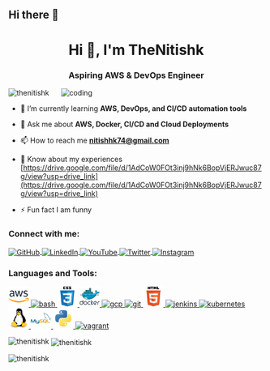 ## Hi there 👋


<h1 align="center">Hi 👋, I'm TheNitishk</h1>
<h3 align="center">Aspiring AWS & DevOps Engineer</h3>
<img align="right" alt="coding" width="400" src="https://raw.githubusercontent.com/TheNitishk/MyRepo/main/coding.gif" />

<p align="left"> <img src="https://komarev.com/ghpvc/?username=thenitishk&label=Profile%20views&color=0e75b6&style=flat" alt="thenitishk" /> </p>

- 🌱 I’m currently learning **AWS, DevOps, and CI/CD automation tools**

- 💬 Ask me about **AWS, Docker, CI/CD and Cloud Deployments**

- 📫 How to reach me **nitishhk74@gmail.com**

- 📄 Know about my experiences [https://drive.google.com/file/d/1AdCoW0FOt3inj9hNk6BopVjERJwuc87g/view?usp=drive_link](https://drive.google.com/file/d/1AdCoW0FOt3inj9hNk6BopVjERJwuc87g/view?usp=drive_link)

- ⚡ Fun fact I am funny

<h3 align="left">Connect with me:</h3>
<p align="left">
  <a href="https://github.com/thenitishk" target="_blank">
    <img align="center" src="https://cdn.jsdelivr.net/npm/simple-icons@v9/icons/github.svg" alt="GitHub" height="30" width="40" />
  </a>
  <a href="https://www.linkedin.com/in/nitish77" target="_blank">
    <img align="center" src="https://cdn.jsdelivr.net/npm/simple-icons@v9/icons/linkedin.svg" alt="LinkedIn" height="30" width="40" />
  </a>
  <a href="https://www.youtube.com/@nitishhvlog18" target="_blank">
    <img align="center" src="https://cdn.jsdelivr.net/npm/simple-icons@v9/icons/youtube.svg" alt="YouTube" height="30" width="40" />
  </a>
  <a href="https://twitter.com/your_twitter_username" target="_blank">
    <img align="center" src="https://cdn.jsdelivr.net/npm/simple-icons@v9/icons/twitter.svg" alt="Twitter" height="30" width="40" />
  </a>
  <a href="https://www.instagram.com/your_instagram_username" target="_blank">
    <img align="center" src="https://cdn.jsdelivr.net/npm/simple-icons@v9/icons/instagram.svg" alt="Instagram" height="30" width="40" />
  </a>
</p>


<h3 align="left">Languages and Tools:</h3>
<p align="left"> <a href="https://aws.amazon.com" target="_blank" rel="noreferrer"> <img src="https://raw.githubusercontent.com/devicons/devicon/master/icons/amazonwebservices/amazonwebservices-original-wordmark.svg" alt="aws" width="40" height="40"/> </a> <a href="https://www.gnu.org/software/bash/" target="_blank" rel="noreferrer"> <img src="https://www.vectorlogo.zone/logos/gnu_bash/gnu_bash-icon.svg" alt="bash" width="40" height="40"/> </a> <a href="https://www.w3schools.com/css/" target="_blank" rel="noreferrer"> <img src="https://raw.githubusercontent.com/devicons/devicon/master/icons/css3/css3-original-wordmark.svg" alt="css3" width="40" height="40"/> </a> <a href="https://www.docker.com/" target="_blank" rel="noreferrer"> <img src="https://raw.githubusercontent.com/devicons/devicon/master/icons/docker/docker-original-wordmark.svg" alt="docker" width="40" height="40"/> </a> <a href="https://cloud.google.com" target="_blank" rel="noreferrer"> <img src="https://www.vectorlogo.zone/logos/google_cloud/google_cloud-icon.svg" alt="gcp" width="40" height="40"/> </a> <a href="https://git-scm.com/" target="_blank" rel="noreferrer"> <img src="https://www.vectorlogo.zone/logos/git-scm/git-scm-icon.svg" alt="git" width="40" height="40"/> </a> <a href="https://www.w3.org/html/" target="_blank" rel="noreferrer"> <img src="https://raw.githubusercontent.com/devicons/devicon/master/icons/html5/html5-original-wordmark.svg" alt="html5" width="40" height="40"/> </a> <a href="https://www.jenkins.io" target="_blank" rel="noreferrer"> <img src="https://www.vectorlogo.zone/logos/jenkins/jenkins-icon.svg" alt="jenkins" width="40" height="40"/> </a> <a href="https://kubernetes.io" target="_blank" rel="noreferrer"> <img src="https://www.vectorlogo.zone/logos/kubernetes/kubernetes-icon.svg" alt="kubernetes" width="40" height="40"/> </a> <a href="https://www.linux.org/" target="_blank" rel="noreferrer"> <img src="https://raw.githubusercontent.com/devicons/devicon/master/icons/linux/linux-original.svg" alt="linux" width="40" height="40"/> </a> <a href="https://www.mysql.com/" target="_blank" rel="noreferrer"> <img src="https://raw.githubusercontent.com/devicons/devicon/master/icons/mysql/mysql-original-wordmark.svg" alt="mysql" width="40" height="40"/> </a> <a href="https://www.python.org" target="_blank" rel="noreferrer"> <img src="https://raw.githubusercontent.com/devicons/devicon/master/icons/python/python-original.svg" alt="python" width="40" height="40"/> </a> <a href="https://www.vagrantup.com/" target="_blank" rel="noreferrer"> <img src="https://www.vectorlogo.zone/logos/vagrantup/vagrantup-icon.svg" alt="vagrant" width="40" height="40"/> </a> </p>

<p><img align="left" src="https://github-readme-stats.vercel.app/api/top-langs?username=thenitishk&show_icons=true&locale=en&layout=compact" alt="thenitishk" /></p>

<p>&nbsp;<img align="center" src="https://github-readme-stats.vercel.app/api?username=thenitishk&show_icons=true&locale=en" alt="thenitishk" /></p>

<p><img align="center" src="https://github-readme-streak-stats.herokuapp.com/?user=thenitishk&" alt="thenitishk" /></p>

